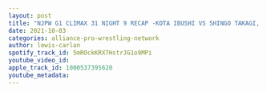 ```yaml
---
layout: post
title: "NJPW G1 CLIMAX 31 NIGHT 9 RECAP -KOTA IBUSHI VS SHINGO TAKAGI, NJPW STRONG RECAP-TOM LAWLOR VS LIO RUSH"
date: 2021-10-03
categories: alliance-pro-wrestling-network
author: lewis-carlan
spotify_track_id: 5mROckKRX7HstrJG1o9MPi
youtube_video_id: 
apple_track_id: 1000537395620
youtube_metadata: 
---
```

